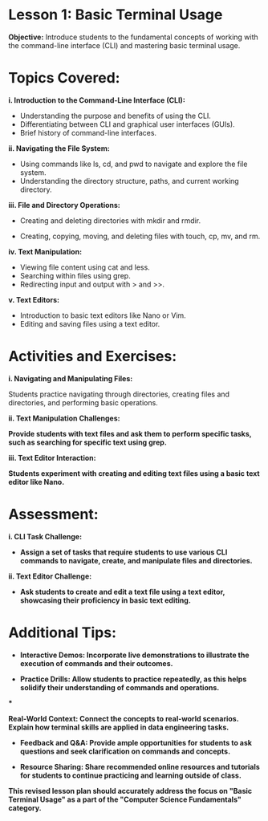 # Lesson 1: Basic Terminal Usage

<b>Objective:</b> Introduce students to the fundamental concepts of working with the command-line interface (CLI) and mastering basic terminal usage.

# Topics Covered:

<b>i. Introduction to the Command-Line Interface (CLI):</b></p>

* Understanding the purpose and benefits of using the CLI.
* Differentiating between CLI and graphical user interfaces (GUIs).
* Brief history of command-line interfaces.

<b>ii. Navigating the File System:</b></p>
- Using commands like ls, cd, and pwd to navigate and explore the file system.
- Understanding the directory structure, paths, and current working directory.
  
<b>iii. File and Directory Operations:</b></p>
- Creating and deleting directories with mkdir and rmdir.</p>
- Creating, copying, moving, and deleting files with touch, cp, mv, and rm.</p>

<b>iv. Text Manipulation:</b></p>
- Viewing file content using cat and less.
- Searching within files using grep.
- Redirecting input and output with > and >>.
  
<b>v. Text Editors:</b></p>

- Introduction to basic text editors like Nano or Vim.
- Editing and saving files using a text editor.

# Activities and Exercises:

<b>i. Navigating and Manipulating Files:</b></p>

Students practice navigating through directories, creating files and directories, and performing basic operations.

<b>ii. Text Manipulation Challenges:

Provide students with text files and ask them to perform specific tasks, such as searching for specific text using grep.

<b>iii. Text Editor Interaction:</b></p>

Students experiment with creating and editing text files using a basic text editor like Nano.

# Assessment:

<b>i. CLI Task Challenge:</b></p>

* Assign a set of tasks that require students to use various CLI commands to navigate, create, and manipulate files and directories.

<b>ii. Text Editor Challenge:</b></p>

* Ask students to create and edit a text file using a text editor, showcasing their proficiency in basic text editing.

# Additional Tips:

* <p>Interactive Demos: Incorporate live demonstrations to illustrate the execution of commands and their outcomes.</p>

* <p>Practice Drills: Allow students to practice repeatedly, as this helps solidify their understanding of commands and operations.</p>

*<p>Real-World Context: Connect the concepts to real-world scenarios. Explain how terminal skills are applied in data engineering tasks.</p>

* <p>Feedback and Q&A: Provide ample opportunities for students to ask questions and seek clarification on commands and concepts.</p>

* <p>Resource Sharing: Share recommended online resources and tutorials for students to continue practicing and learning outside of class.</p>

This revised lesson plan should accurately address the focus on "Basic Terminal Usage" as a part of the "Computer Science Fundamentals" category.</p>
